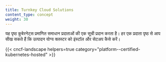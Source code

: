 ```yaml
---
title: Turnkey Cloud Solutions
content_type: concept
weight: 30
---
```

<!-- overview -->

यह पृष्ठ कुबेरनेट्स प्रमाणित समाधान प्रदाताओं की एक सूची प्रदान करता है। हर एक प्रदाता पृष्ठ से आप सीख सकते हैं कि उत्पादन योग्य क्लस्टर को इंस्टॉल और सेटअप कैसे करें।

<!-- body -->

{{< cncf-landscape helpers=true category="platform--certified-kubernetes-hosted" >}}
